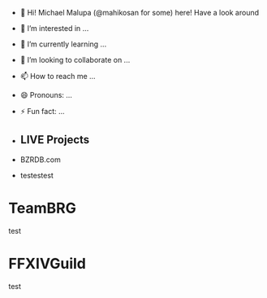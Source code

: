 - 👋 Hi! Michael Malupa (@mahikosan for some) here! Have a look around 
- 👀 I’m interested in ...
- 🌱 I’m currently learning ...
- 💞️ I’m looking to collaborate on ...
- 📫 How to reach me ...
- 😄 Pronouns: ...
- ⚡ Fun fact: ...

- ## LIVE Projects
- BZRDB.com
- testestest

# TeamBRG
test
# FFXIVGuild
test

<!---
mahikosan/mahikosan is a ✨ special ✨ repository because its `README.md` (this file) appears on your GitHub profile.
You can click the Preview link to take a look at your changes.
--->
